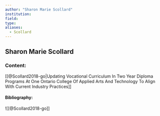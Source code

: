 ```yaml
---
author: "Sharon Marie Scollard"
institution:
field:
type:
aliases:
  - Scollard
---
```


## Sharon Marie Scollard

### Content:
[[@Scollard2018-go|Updating Vocational Curriculum In Two Year Diploma Programs At One Ontario College Of Applied Arts And Technology To Align With Current Industry Practices]]

#### Bibliography:

![[@Scollard2018-go]]